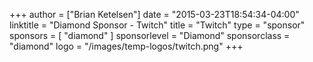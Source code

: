 +++
author = ["Brian Ketelsen"]
date = "2015-03-23T18:54:34-04:00"
linktitle = "Diamond Sponsor - Twitch"
title = "Twitch"
type = "sponsor"
sponsors = [ "diamond" ] 
sponsorlevel = "Diamond"
sponsorclass = "diamond"
logo = "/images/temp-logos/twitch.png"
+++


